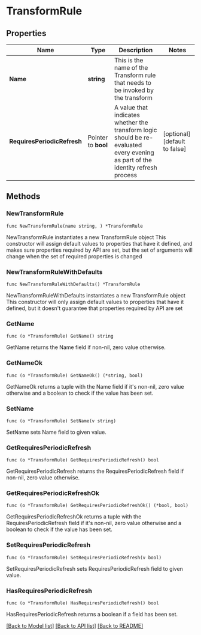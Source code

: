 # TransformRule

## Properties

Name | Type | Description | Notes
------------ | ------------- | ------------- | -------------
**Name** | **string** | This is the name of the Transform rule that needs to be invoked by the transform | 
**RequiresPeriodicRefresh** | Pointer to **bool** | A value that indicates whether the transform logic should be re-evaluated every evening as part of the identity refresh process | [optional] [default to false]

## Methods

### NewTransformRule

`func NewTransformRule(name string, ) *TransformRule`

NewTransformRule instantiates a new TransformRule object
This constructor will assign default values to properties that have it defined,
and makes sure properties required by API are set, but the set of arguments
will change when the set of required properties is changed

### NewTransformRuleWithDefaults

`func NewTransformRuleWithDefaults() *TransformRule`

NewTransformRuleWithDefaults instantiates a new TransformRule object
This constructor will only assign default values to properties that have it defined,
but it doesn't guarantee that properties required by API are set

### GetName

`func (o *TransformRule) GetName() string`

GetName returns the Name field if non-nil, zero value otherwise.

### GetNameOk

`func (o *TransformRule) GetNameOk() (*string, bool)`

GetNameOk returns a tuple with the Name field if it's non-nil, zero value otherwise
and a boolean to check if the value has been set.

### SetName

`func (o *TransformRule) SetName(v string)`

SetName sets Name field to given value.


### GetRequiresPeriodicRefresh

`func (o *TransformRule) GetRequiresPeriodicRefresh() bool`

GetRequiresPeriodicRefresh returns the RequiresPeriodicRefresh field if non-nil, zero value otherwise.

### GetRequiresPeriodicRefreshOk

`func (o *TransformRule) GetRequiresPeriodicRefreshOk() (*bool, bool)`

GetRequiresPeriodicRefreshOk returns a tuple with the RequiresPeriodicRefresh field if it's non-nil, zero value otherwise
and a boolean to check if the value has been set.

### SetRequiresPeriodicRefresh

`func (o *TransformRule) SetRequiresPeriodicRefresh(v bool)`

SetRequiresPeriodicRefresh sets RequiresPeriodicRefresh field to given value.

### HasRequiresPeriodicRefresh

`func (o *TransformRule) HasRequiresPeriodicRefresh() bool`

HasRequiresPeriodicRefresh returns a boolean if a field has been set.


[[Back to Model list]](../README.md#documentation-for-models) [[Back to API list]](../README.md#documentation-for-api-endpoints) [[Back to README]](../README.md)


